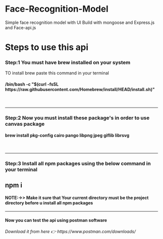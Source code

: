 # Face-Recognition-Model
Simple face recognition model with UI 
Build with mongoose and Express.js and Face-api.js
<h1 align="centre">Steps to use this api</h1>
<h3>Step:1 You must have brew installed on your system</h3>
<p>TO install brew paste this command in your terminal
<br>
<h4>/bin/bash -c "$(curl -fsSL https://raw.githubusercontent.com/Homebrew/install/HEAD/install.sh)"<h4>
</p>
<br>
<hr>
<h3>Step:2 Now you must install these package's in order to use canvas package</h3>
<h4>brew install pkg-config cairo pango libpng jpeg giflib librsvg</h4>
<br>
<hr>
<h3>Step:3 Install all npm packages using the below command in your terminal</h3>
<h2>npm i</h2>


<h4>NOTE:->> Make it sure that Your current directory must be the project directory before u install all npm packages<h4>
<hr>

<h4>Now you can test the api using postman software </h4>
<h6>Download it from here 👉 https://www.postman.com/downloads/ <h6>

